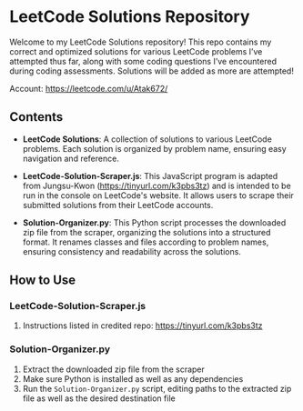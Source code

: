 # LeetCode Solutions Repository

Welcome to my LeetCode Solutions repository! This repo contains my correct and optimized solutions for various LeetCode problems I’ve attempted thus far, along with some coding questions I’ve encountered during coding assessments. Solutions will be added as more are attempted!

Account: https://leetcode.com/u/Atak672/

## Contents

- **LeetCode Solutions**: A collection of solutions to various LeetCode problems. Each solution is organized by problem name, ensuring easy navigation and reference.
  
- **LeetCode-Solution-Scraper.js**: This JavaScript program is adapted from Jungsu-Kwon (https://tinyurl.com/k3pbs3tz) and is intended to be run in the console on LeetCode's website. It allows users to scrape their submitted solutions from their LeetCode accounts.

- **Solution-Organizer.py**: This Python script processes the downloaded zip file from the scraper, organizing the solutions into a structured format. It renames classes and files according to problem names, ensuring consistency and readability across the solutions.

## How to Use

### LeetCode-Solution-Scraper.js
1. Instructions listed in credited repo: https://tinyurl.com/k3pbs3tz

### Solution-Organizer.py
1. Extract the downloaded zip file from the scraper
2. Make sure Python is installed as well as any dependencies
3. Run the `Solution-Organizer.py` script, editing paths to the extracted zip file as well as the desired destination file